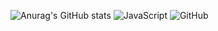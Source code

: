 ![Anurag's GitHub stats](https://github-readme-stats.vercel.app/api?username=DEV-PEACE&show_icons=true&theme=radical)
![JavaScript](https://img.shields.io/badge/javascript-%23323330.svg?style=for-the-badge&logo=javascript&logoColor=%23F7DF1E)
![GitHub](https://img.shields.io/badge/github-%23121011.svg?style=for-the-badge&logo=github)
